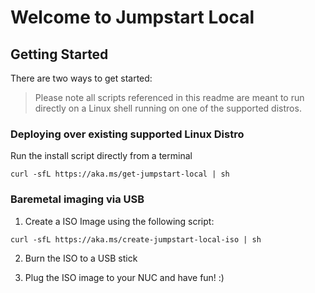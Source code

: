 # Welcome to Jumpstart Local

## Getting Started
There are two ways to get started:

> Please note all scripts referenced in this readme are meant to run directly on a Linux shell running on one of the supported distros.

### Deploying over existing supported Linux Distro
Run the install script directly from a terminal

`curl -sfL https://aka.ms/get-jumpstart-local | sh`

### Baremetal imaging via USB
1. Create a ISO Image using the following script:

`curl -sfL https://aka.ms/create-jumpstart-local-iso | sh`

2.  Burn the ISO to a USB stick

3. Plug the ISO image to your NUC and have fun! :)
